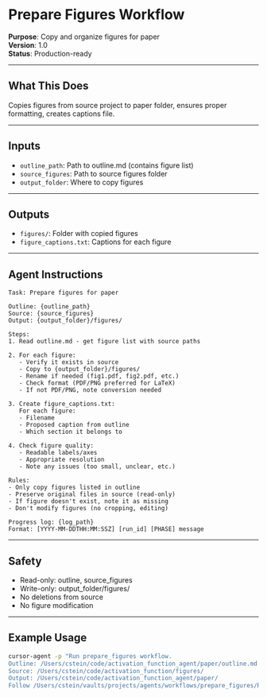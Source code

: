 # Prepare Figures Workflow

**Purpose**: Copy and organize figures for paper  
**Version**: 1.0  
**Status**: Production-ready

---

## What This Does

Copies figures from source project to paper folder, ensures proper formatting, creates captions file.

---

## Inputs

- `outline_path`: Path to outline.md (contains figure list)
- `source_figures`: Path to source figures folder
- `output_folder`: Where to copy figures

---

## Outputs

- `figures/`: Folder with copied figures
- `figure_captions.txt`: Captions for each figure

---

## Agent Instructions

```
Task: Prepare figures for paper

Outline: {outline_path}
Source: {source_figures}
Output: {output_folder}/figures/

Steps:
1. Read outline.md - get figure list with source paths

2. For each figure:
   - Verify it exists in source
   - Copy to {output_folder}/figures/
   - Rename if needed (fig1.pdf, fig2.pdf, etc.)
   - Check format (PDF/PNG preferred for LaTeX)
   - If not PDF/PNG, note conversion needed

3. Create figure_captions.txt:
   For each figure:
   - Filename
   - Proposed caption from outline
   - Which section it belongs to

4. Check figure quality:
   - Readable labels/axes
   - Appropriate resolution
   - Note any issues (too small, unclear, etc.)

Rules:
- Only copy figures listed in outline
- Preserve original files in source (read-only)
- If figure doesn't exist, note it as missing
- Don't modify figures (no cropping, editing)

Progress log: {log_path}
Format: [YYYY-MM-DDTHH:MM:SSZ] [run_id] [PHASE] message
```

---

## Safety

- Read-only: outline, source_figures
- Write-only: output_folder/figures/
- No deletions from source
- No figure modification

---

## Example Usage

```bash
cursor-agent -p "Run prepare_figures workflow.
Outline: /Users/cstein/code/activation_function_agent/paper/outline.md
Source: /Users/cstein/code/activation_function/figures/
Output: /Users/cstein/code/activation_function_agent/paper/
Follow /Users/cstein/vaults/projects/agents/workflows/prepare_figures/README.md"
```

